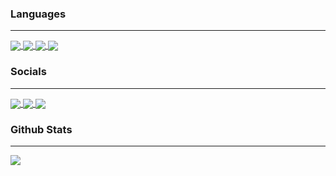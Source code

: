 <h3>Languages</h3>

---

<a href="https://github.com/thepaperman">
  <img align="center" src="https://img.shields.io/badge/python-000000?style=for-the-badge&logo=python&logoColor=white"/>
</a>
<a href="https://github.com/thepaperman">
  <img align="center" src="https://img.shields.io/badge/html-000000?style=for-the-badge&logo=html5&logoColor=white"/>
</a>
<a href="https://github.com/thepaperman">
  <img align="center" src="https://img.shields.io/badge/css-000000?style=for-the-badge&logo=css3&logoColor=white"/>
</a>
<a href="https://github.com/thepaperman">
  <img align="center" src="https://img.shields.io/badge/python-000000?style=for-the-badge&logo=c&logoColor=white"/>
</a>
  
<h3>Socials</h3>

---

<a href="https://instagram.com/paperdosmans">
  <img align="center" src="https://img.shields.io/badge/instagram-000000?style=for-the-badge&logo=instagram&logoColor=white"/>
</a>
<a href="https://youtube.com/thepaperman">
  <img align="center" src="https://img.shields.io/badge/youtube-000000?style=for-the-badge&logo=youtube&logoColor=white"/>
</a>
<a href="https://steamcommunity.com/id/thepapermanhvh">
  <img align="center" src="https://img.shields.io/badge/steam-000000?style=for-the-badge&logo=steam&logoColor=white"/>
</a>

<h3>Github Stats</h3>

---

<a href="https://github.com/thepaperman/github-readme-stats">
  <img align="center" src="https://github-readme-stats.vercel.app/api?username=thepaperman&show_icons=true&theme=dark"/>
</a>
